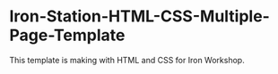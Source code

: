 # Iron-Station-HTML-CSS-Multiple-Page-Template
This template is making with HTML and CSS for Iron Workshop.
